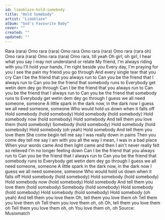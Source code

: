 ```yaml
---
id: limoblaze-hold-somebody
title: "Hold Somebody"
artist: "Limoblaze"
album: "God's Favourite Baby"
cover: ""
created: ""
updated: ""
---
```


Rara (rara)
Omo rara (rara)
Omo rara
Omo rara (rara)
Omo rara (rara oh)
Omo rara (rara)
Omo rara (rara)
Omo rara, till yeah
Oh girl, oh girl, I hear what you say
I may not understand or relate
My friend, I'm always riding with you
I'll hold your hands, I'm right beside you
Every day, I'm praying for you
I see the pain my friend you go through
And every single tear that you cry
Can I be the friend that you always run to
Can you be the friend that I always run to
Can you be the friend that somebody runs to
Everybody get wetin dem dey go through
Can I be the friend that you always run to
Can you be the friend that I always run to
Can you be the friend that somebody runs to
Everybody get wetin dem dey go through
I guess we all need someone, someone
A little spark in the dark now, in the dark now
I guess we all need someone, someone
Who would hold us down when it falls off
Hold somebody (hold somebody)
Hold somebody (hold somebody)
Hold somebody now (hold somebody)
Hold somebody
And tell them you love them (hold somebody)
Somebody (hold somebody)
Hold somebody (hold somebody)
Hold somebody (oh yeah)
Hold somebody
And tell them you love them
She come begin tell me say
I was really down in pains
Then you come dey tell me say
I am with you all the way
I mean, I was in a bad place
When your words came
And then light came and then
I ain't never really felt so relieved
I'm no longer feeling down
Can I be the friend that you always run to
Can you be the friend that I always run to
Can you be the friend that somebody runs to
Everybody get wetin dem dey go through
I guess we all need someone, someone
A little spark in the dark now, in the dark now
I guess we all need someone, someone
Who would hold us down when it falls off
Hold somebody (hold somebody)
Hold somebody (hold somebody)
Hold somebody now (hold somebody)
Hold somebody
And tell them you love them (hold somebody)
Somebody (hold somebody)
Hold somebody (hold somebody)
Hold somebody (hold somebody)
Hold somebody (oh yeah)
And tell them you love them
Oh, tell them you love them oh
Tell them you love them oh
Tell them you love them oh, oh
Oh, tell them you love them oh
Tell them you love them oh, oh
You love them oh, oh
Source: Musixmatch